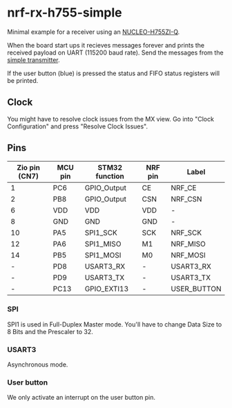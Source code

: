 # nrf-rx-h755-simple
Minimal example for a receiver using an [NUCLEO-H755ZI-Q](https://www.st.com/resource/en/user_manual/um2408-stm32h7-nucleo144-boards-mb1363-stmicroelectronics.pdf).  

When the board start ups it recieves messages forever and prints the received payload on UART (115200 baud rate). Send the messages from the [simple transmitter](https://github.com/LiU-SeeGoals/nRF24L01P-lib/tree/main/examples/nrf-tx-h563-simple).

If the user button (blue) is pressed the status and FIFO status registers will be printed.

## Clock
You might have to resolve clock issues from the MX view. Go into "Clock Configuration" and press "Resolve Clock Issues".

## Pins

| Zio pin (CN7) | MCU pin | STM32 function | NRF pin | Label       |
|---------------|---------|----------------|---------|-------------|
| 1             | PC6     | GPIO_Output    | CE      | NRF_CE      |
| 2             | PB8     | GPIO_Output    | CSN     | NRF_CSN     |
| 6             | VDD     | VDD            | VDD     | -           |
| 8             | GND     | GND            | GND     | -           |
| 10            | PA5     | SPI1_SCK       | SCK     | NRF_SCK     |
| 12            | PA6     | SPI1_MISO      | M1      | NRF_MISO    |
| 14            | PB5     | SPI1_MOSI      | M0      | NRF_MOSI    |
| -             | PD8     | USART3_RX      | -       | USART3_RX   |
| -             | PD9     | USART3_TX      | -       | USART3_TX   |
| -             | PC13    | GPIO_EXTI13    | -       | USER_BUTTON |

### SPI
SPI1 is used in Full-Duplex Master mode. You'll have to change Data Size to 8 Bits and the Prescaler to 32.

### USART3
Asynchronous mode.

### User button
We only activate an interrupt on the user button pin.
